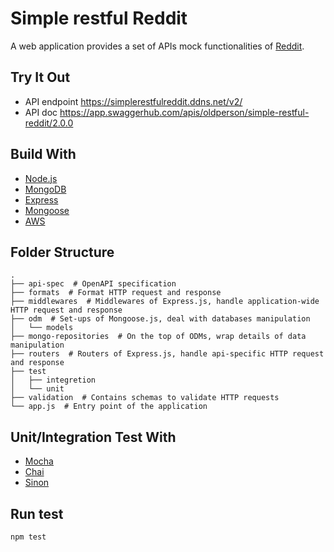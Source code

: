 # Simple restful Reddit
A web application provides a set of APIs mock functionalities of [Reddit](https://www.reddit.com/).

## Try It Out
* API endpoint https://simplerestfulreddit.ddns.net/v2/
* API doc https://app.swaggerhub.com/apis/oldperson/simple-restful-reddit/2.0.0

## Build With
* [Node.js](http://nodejs.org/)
* [MongoDB](https://www.mongodb.com/)
* [Express](http://expressjs.com/)
* [Mongoose](https://mongoosejs.com/)
* [AWS](https://aws.amazon.com/tw/)

## Folder Structure
```
.
├── api-spec  # OpenAPI specification
├── formats  # Format HTTP request and response
├── middlewares  # Middlewares of Express.js, handle application-wide HTTP request and response 
├── odm  # Set-ups of Mongoose.js, deal with databases manipulation
│   └── models
├── mongo-repositories  # On the top of ODMs, wrap details of data manipulation
├── routers  # Routers of Express.js, handle api-specific HTTP request and response
├── test
│   ├── integretion
│   └── unit
├── validation  # Contains schemas to validate HTTP requests
└── app.js  # Entry point of the application 
```

## Unit/Integration Test With
* [Mocha](https://mochajs.org/)
* [Chai](https://www.chaijs.com/)
* [Sinon](https://sinonjs.org/releases/v7.2.7/)

## Run test
```
npm test
```
